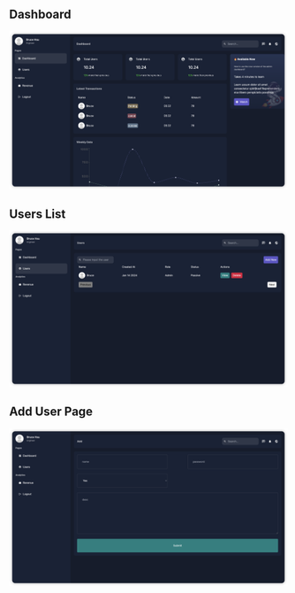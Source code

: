 <!--
 * @Date: 2024-01-13 15:09:05
 * @Author: Bruce Hsu
 * @Description: 
-->
## Dashboard

<img src="./images/dashboard.png">

## Users List

<img src="./images/users_list.png">

## Add User Page

<img src="./images/add_user.png">
